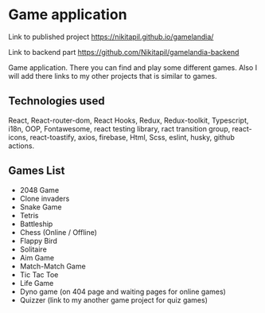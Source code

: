 # Game application

Link to published project https://nikitapil.github.io/gamelandia/  

Link to backend part https://github.com/Nikitapil/gamelandia-backend

Game application. There you can find and play some different games. Also I will add there links to my other projects that is similar to games.

## Technologies used

React, React-router-dom, React Hooks, Redux, Redux-toolkit, Typescript, i18n, OOP, Fontawesome, react testing library, ract transition group, react-icons, react-toastify, axios, firebase,  Html, Scss, eslint, husky, github actions.

## Games List
* 2048 Game
* Clone invaders
* Snake Game
* Tetris
* Battleship
* Chess (Online / Offline)
* Flappy Bird
* Solitaire
* Aim Game
* Match-Match Game
* Tic Tac Toe
* Life Game
* Dyno game (on 404 page and waiting pages for online games)
* Quizzer (link to my another game project for quiz games)
